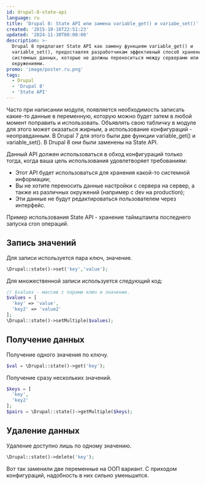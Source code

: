 ```yaml
---
id: drupal-8-state-api
language: ru
title: 'Drupal 8: State API или замена variable_get() и variabe_set()'
created: '2015-10-16T22:51:23'
updated: '2024-11-30T00:00:00'
description: >-
  Drupal 8 предлагает State API как замену функциям variable_get() и
  variable_set(), предоставляя разработчикам эффективный способ хранения
  системных данных, которые не должны переноситься между серверами или
  окружениями.
promo: 'image/poster.ru.png'
tags:
  - Drupal
  - 'Drupal 8'
  - 'State API'
---
```


Часто при написании модуля, появляется необходимость записать какие-то данные в
переменную, которую можно будет затем в любой момент поправить и использовать.
Объявлять свою табличку в модуле для этого может оказаться жирным, а
использование конфигураций - неоправданным. В Drupal 7 для этого были две
функции variable_get() и variable_set(). В Drupal 8 они были заменены на State
API.

Данный API должен использоваться в обход конфигураций только тогда, когда ваша
цель использования удовлетворяет требованиям:

- Этот API будет использоваться для хранения какой-то системной информации;
- Вы не хотите переносить данные настройки с сервера на сервер, а также из
  различных окружений (например с dev на production);
- Эти данные не будут редактироваться пользователем через интерфейс.

Пример использования State API - хранение таймштампа последнего запуска cron
операций.

## Запись значений

Для записи используется пара ключ, значение.

```php
\Drupal::state()->set('key','value');
```

Для множественной записи используется следующий код:

```php
// $values - массив с парами ключ и значение.
$values = [
  'key' => 'value',
  'key2' => 'value2'
];
\Drupal::state()->setMultiple($values);
```

## Получение данных

Получение одного значения по ключу.

```php
$val = \Drupal::state()->get('key');
```

Получение сразу нескольких значений.

```php
$keys = [
  'key',
  'key2'
];
$pairs = \Drupal::state()->getMultiple($keys);
```

## Удаление данных

Удаление доступно лишь по одному значению.

```php
\Drupal::state()->delete('key');
```

Вот так заменили две переменные на ООП вариант. С приходом конфигураций,
надобность в них сильно уменьшится.
